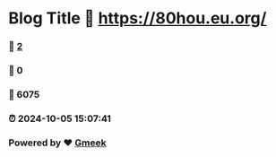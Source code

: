 # Blog Title :link: https://80hou.eu.org/ 
### :page_facing_up: [2](https://80hou.eu.org//tag.html) 
### :speech_balloon: 0 
### :hibiscus: 6075 
### :alarm_clock: 2024-10-05 15:07:41 
### Powered by :heart: [Gmeek](https://github.com/Meekdai/Gmeek)
